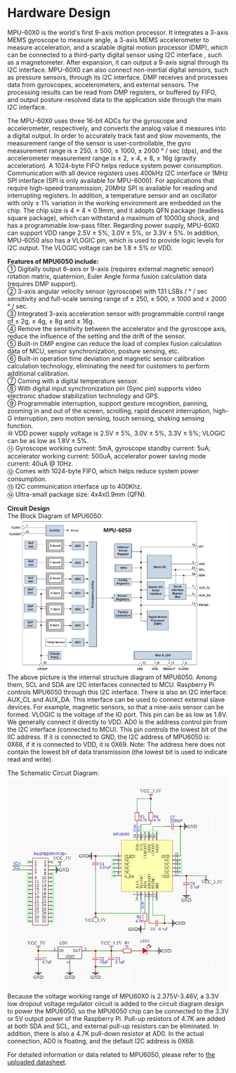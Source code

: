 Hardware Design
==
MPU-60X0 is the world's first 9-axis motion processor. It integrates a 3-axis MEMS gyroscope to measure angle, a 3-axis MEMS accelerometer to measure acceleration, and a scalable digital motion processor (DMP), which can be connected to a third-party digital sensor using I2C interface , such as a magnetometer. After expansion, it can output a 9-axis signal through its I2C interface. MPU-60X0 can also connect non-inertial digital sensors, such as pressure sensors, through its I2C interface. DMP receives and processes data from gyroscopes, accelerometers, and external sensors. The processing results can be read from DMP registers, or buffered by FIFO, and output posture-resolved data to the application side through the main I2C interface.<br>

The MPU-60X0 uses three 16-bit ADCs for the gyroscope and accelerometer, respectively, and converts the analog value it measures into a digital output. In order to accurately track fast and slow movements, the measurement range of the sensor is user-controllable, the gyro measurement range is ± 250, ± 500, ± 1000, ± 2000 ° / sec (dps), and the accelerometer measurement range is ± 2, ± 4, ± 8, ± 16g (gravity acceleration). A 1024-byte FIFO helps reduce system power consumption. Communication with all device registers uses 400kHz I2C interface or 1MHz SPI interface (SPI is only available for MPU-6000). For applications that require high-speed transmission, 20MHz SPI is available for reading and interrupting registers. In addition, a temperature sensor and an oscillator with only ± 1% variation in the working environment are embedded on the chip. The chip size is 4 × 4 × 0.9mm, and it adopts QFN package (leadless square package), which can withstand a maximum of 10000g shock, and has a programmable low-pass filter. Regarding power supply, MPU-60X0 can support VDD range 2.5V ± 5%, 3.0V ± 5%, or 3.3V ± 5%. In addition, MPU-6050 also has a VLOGIC pin, which is used to provide logic levels for I2C output. The VLOGIC voltage can be 1.8 ± 5% or VDD.<br>

**Features of MPU6050 include:**<br>
①	Digitally output 6-axis or 9-axis (requires external magnetic sensor) rotation matrix, quaternion, Euler Angle forma fusion calculation data (requires DMP support).<br>
②	3-axis angular velocity sensor (gyroscope) with 131 LSBs / ° / sec sensitivity and full-scale sensing range of ± 250, ± 500, ± 1000 and ± 2000 ° / sec.<br>
③	Integrated 3-axis acceleration sensor with programmable control range of ± 2g, ± 4g, ± 8g and ± 16g.<br>
④	Remove the sensitivity between the accelerator and the gyroscope axis, reduce the influence of the setting and the drift of the sensor.<br>
⑤	Built-in DMP engine can reduce the load of complex fusion calculation data of MCU, sensor synchronization, posture sensing, etc.<br>
⑥	Built-in operation time deviation and magnetic sensor calibration calculation technology, eliminating the need for customers to perform additional calibration.<br>
⑦	Coming with a digital temperature sensor.<br>
⑧	With digital input synchronization pin (Sync pin) supports video electronic shadow stabilization technology and GPS.<br>
⑨	Programmable interruption, support gesture recognition, panning, zooming in and out of the screen, scrolling, rapid descent interruption, high-G interruption, zero motion sensing, touch sensing, shaking sensing function.<br>
⑩	VDD power supply voltage is 2.5V ± 5%, 3.0V ± 5%, 3.3V ± 5%; VLOGIC can be as low as 1.8V ± 5%.<br>
⑪	Gyroscope working current: 5mA, gyroscope standby current: 5uA; accelerator working current: 500uA, accelerator power saving mode current: 40uA @ 10Hz.<br>
⑫	Comes with 1024-byte FIFO, which helps reduce system power consumption.<br>
⑬	I2C communication interface up to 400Khz.<br>
⑭	Ultra-small package size: 4x4x0.9mm (QFN).<br>

**Circuit Design**<br>
The Block Diagram of MPU6050:<br>
![](https://github.com/Real-time-embedded10/Magic-Music-Player/blob/master/Hardware/Hand%20Gesture%20Recognition/PCB%20design/MPU6050-Block%20Diagram.png)
The above picture is the internal structure diagram of MPU6050. Among them, SCL and SDA are I2C interfaces connected to MCU. Raspberry Pi controls MPU6050 through this I2C interface. There is also an I2C interface: AUX_CL and AUX_DA. This interface can be used to connect external slave devices. For example, magnetic sensors, so that a nine-axis sensor can be formed. VLOGIC is the voltage of the IO port. This pin can be as low as 1.8V. We generally connect it directly to VDD. AD0 is the address control pin from the I2C interface (connected to MCU). This pin controls the lowest bit of the IIC address. If it is connected to GND, the I2C address of MPU6050 is: 0X68, if it is connected to VDD, it is 0X69. Note: The address here does not contain the lowest bit of data transmission (the lowest bit is used to indicate read and write).<br>

The Schematic Circuit Diagram:<br>
![](https://github.com/Real-time-embedded10/Magic-Music-Player/blob/master/Hardware/Hand%20Gesture%20Recognition/PCB%20design/Schematic%20Circuit%20Diagram.png)<br>
Because the voltage working range of MPU60X0 is 2.375V-3.46V, a 3.3V low dropout voltage regulator circuit is added to the circuit diagram design to power the MPU6050, so the MPU6050 chip can be connected to the 3.3V or 5V output power of the Raspberry Pi. Pull-up resistors of 4.7K are added at both SDA and SCL, and external pull-up resistors can be eliminated. In addition, there is also a 4.7K pull-down resistor at AD0. In the actual connection, AD0 is floating, and the default I2C address is 0X68.<br>

For detailed information or data related to MPU6050, please refer to [the uploaded datasheet](https://github.com/Real-time-embedded10/Magic-Music-Player/blob/master/Hardware/Hand%20Gesture%20Recognition/Datasheet/MPU-6000-Datasheet.pdf).<br>
